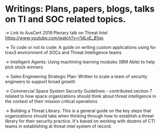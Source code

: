 # Writings: Plans, papers, blogs, talks on TI and SOC related topics.


-> Link to AusCert 2019 Plenary talk on Threat Intel https://www.youtube.com/watch?v=r1dLxE_B1qo

-> To code or not to code: A guide on writing custom applications using for tcex3 environment of SOCs and Threat Intelligence teams 

-> Intelligent Agents: Using machining learning modules (IBM Able) to help pick stock winners. 

-> Sales Engineering Strategic Plan: Written to scale a team of security engineers to support broad growth

-> Commercial Space System Security Guidelines - contributed section 7 related to how space organizations should think about threat intelligence in the context of their mission critical operations

-> Building a Threat Library: This is a general guide on the key steps that organizations should take when thinking through how to establish a threat library for their security practice.  It's based on working with dozens of CTI teams in establishing at threat intel system of record.
